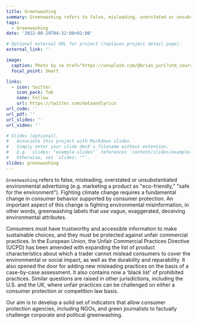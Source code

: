 ```yaml
---
title: Greenwashing
summary: Greenwashing refers to false, misleading, overstated or unsubstantiated environmental advertising. We want to help consumers and their agents to  challenge greenwashing with scientific facts.
tags:
  - Greenwashing
date: '2022-08-29T04:32:00+02:00'

# Optional external URL for project (replaces project detail page).
external_link: ''

image:
  caption: Photo by <a href="https://unsplash.com/@brian_yuri?utm_source=unsplash&utm_medium=referral&utm_content=creditCopyText">Brian Yurasits</a> 
  focal_point: Smart

links:
  - icon: twitter
    icon_pack: fab
    name: Follow
    url: https://twitter.com/dataandlyrics
url_code: ''
url_pdf: ''
url_slides: ''
url_video: ''

# Slides (optional).
#   Associate this project with Markdown slides.
#   Simply enter your slide deck's filename without extension.
#   E.g. `slides: "example-slides"` references `content/slides/example-slides.md`.
#   Otherwise, set `slides: ""`.
slides: greenwashing
---
```


`Greenwashing` refers to false, misleading, overstated or unsubstantiated environmental advertising (e.g. marketing a product as "eco-friendly," "safe for the environment"). Fighting climate change requires a fundamental change in consumer behavior supported by consumer protection. An important aspect of this change is fighting environmental misinformation, in other words, greenwashing labels that use vague, exaggerated, deceiving environmental attributes.

Consumers must have trustworthy and accessible information to make sustainable choices, and they must be protected against unfair commercial practices. In the European Union, the Unfair Commercial Practices Directive (UCPD) has been amended with expanding the list of product characteristics about which a trader cannot mislead consumers to cover the environmental or social impact, as well as the durability and reparability. It also opened the door for adding new misleading practices on the basis of a case-by-case assessment. It also contains now a ‘black list' of prohibited practices. Similar questions are raised in other jurisdictions, including the U.S. and the UK, where unfair practices can be challenged on either a consumer protection or competition law basis. 

Our aim is to develop a solid set of indicators that allow consumer protection agencies, including NGOs, and green journalists to factually challenge corporate and political greenwashing.   
